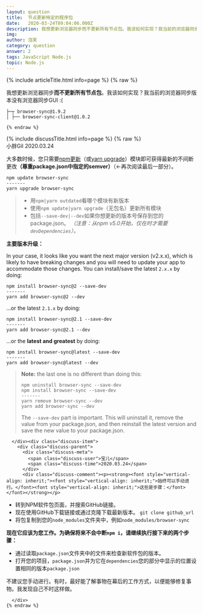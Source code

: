 ```yaml
---
layout: question
title:  节点更新特定的程序包
date:   2020-03-24T09:04:06.000Z
description: 我想更新浏览器同步而不更新所有节点包。我该如何实现？我当前的浏览器同步版本没有浏览器同步GUI  (├─┬ browser-sync\`1.9.2│ ...
img: 
author: 泡芙
category: question
answer: 2
tags: JavaScript Node.js
topic: Node.js
---
```

<div class="article-root">
  <div class="article">
    {% include articleTitle.html info=page %}
    {% raw %}
    <div class="article-content"><p><font style="vertical-align: inherit;"><font style="vertical-align: inherit;">我想更新浏览器同步</font></font><strong><font style="vertical-align: inherit;"><font style="vertical-align: inherit;">而不更新所有节点包</font></font></strong><font style="vertical-align: inherit;"><font style="vertical-align: inherit;">。</font><font style="vertical-align: inherit;">我该如何实现？</font><font style="vertical-align: inherit;">我当前的浏览器同步版本没有浏览器同步GUI :(</font></font></p>

<pre><code>├─┬ browser-sync@1.9.2<font></font>
│ ├── browser-sync-client@1.0.2<font></font>
</code></pre></div>
    {% endraw %}
  </div>

  <div class="discuss-wrapper">
    {% include discussTitle.html info=page %}
    {% raw %}
    <div class="discuss-item">
        <div class="discuss-parent">
          <div class="discuss-meta">
            <span class="discuss-user">小胖Gil</span>
            <span class="discuss-time">2020.03.24</span>
          </div>
          <div class="discuss-comment"><p><font style="vertical-align: inherit;"><font style="vertical-align: inherit;">大多数时候，您只需要</font></font><a href="https://docs.npmjs.com/cli/update" rel="noreferrer"><font style="vertical-align: inherit;"><font style="vertical-align: inherit;">npm更新</font></font></a><font style="vertical-align: inherit;"><font style="vertical-align: inherit;">（或</font></font><a href="https://yarnpkg.com/en/docs/cli/upgrade" rel="noreferrer"><font style="vertical-align: inherit;"><font style="vertical-align: inherit;">yarn upgrade</font></font></a><font style="vertical-align: inherit;"><font style="vertical-align: inherit;">）模块即可获得最新的不间断更改</font></font><strong><font style="vertical-align: inherit;"><font style="vertical-align: inherit;">（尊重package.json中指定的semver）</font></font></strong><font style="vertical-align: inherit;"><font style="vertical-align: inherit;">（&lt;-再次阅读最后一部分）。</font></font></p>

<pre><code>npm update browser-sync<font></font>
-------<font></font>
yarn upgrade browser-sync<font></font>
</code></pre>

<blockquote>
  <ul>
  <li><font style="vertical-align: inherit;"><font style="vertical-align: inherit;">用</font></font><code>npm|yarn outdated</code><font style="vertical-align: inherit;"><font style="vertical-align: inherit;">看哪个模块有新版本</font></font></li>
  <li><font style="vertical-align: inherit;"><font style="vertical-align: inherit;">使用</font></font><code>npm update|yarn upgrade</code><font style="vertical-align: inherit;"><font style="vertical-align: inherit;">（无包名）更新所有模块   </font></font></li>
  <li><font style="vertical-align: inherit;"><font style="vertical-align: inherit;">包括</font></font><code>--save-dev|--dev</code><font style="vertical-align: inherit;"><font style="vertical-align: inherit;">如果你想更新的版本号保存到您的package.json。  </font></font><em><font style="vertical-align: inherit;"><font style="vertical-align: inherit;">（注意：从npm v5.0开始，仅在时才需要</font></font><code>devDependencies</code><font style="vertical-align: inherit;"><font style="vertical-align: inherit;">）。</font></font></em></li>
  </ul>
</blockquote>

<p><strong><font style="vertical-align: inherit;"><font style="vertical-align: inherit;">主要版本升级：</font></font></strong></p>

<p>In your case, it looks like you want the next major version (v2.x.x), which is likely to have breaking changes and you will need to update your app to accommodate those changes. You can install/save the latest <code>2.x.x</code> by doing: </p>

<pre><code>npm install browser-sync@2 --save-dev<font></font>
-------<font></font>
yarn add browser-sync@2 --dev<font></font>
</code></pre>

<p>...or the latest <code>2.1.x</code> by doing: </p>

<pre><code>npm install browser-sync@2.1 --save-dev<font></font>
-------<font></font>
yarn add browser-sync@2.1 --dev<font></font>
</code></pre>

<p>...or the <strong>latest and greatest</strong> by doing: </p>

<pre><code>npm install browser-sync@latest --save-dev<font></font>
-------<font></font>
yarn add browser-sync@latest --dev<font></font>
</code></pre>

<blockquote>
  <p><strong>Note:</strong> the last one is no different than doing this:</p>

<pre><code>npm uninstall browser-sync --save-dev<font></font>
npm install browser-sync --save-dev<font></font>
-------<font></font>
yarn remove browser-sync --dev<font></font>
yarn add browser-sync --dev<font></font>
</code></pre>
  
  <p>The <code>--save-dev</code> part is important. This will uninstall it, remove the value from your package.json, and then reinstall the latest version and save the new value to your package.json. </p>
</blockquote></div>
        </div>
        
      </div><div class="discuss-item">
        <div class="discuss-parent">
          <div class="discuss-meta">
            <span class="discuss-user">宝儿</span>
            <span class="discuss-time">2020.03.24</span>
          </div>
          <div class="discuss-comment"><p><strong><font style="vertical-align: inherit;"><font style="vertical-align: inherit;">始终可以手动进行。</font><font style="vertical-align: inherit;">这些是步骤：</font></font></strong></p>

<ul>
<li><font style="vertical-align: inherit;"><font style="vertical-align: inherit;">转到NPM软件包页面，并搜索GitHub链接。</font></font></li>
<li><font style="vertical-align: inherit;"><font style="vertical-align: inherit;">现在使用GitHub下载链接或通过克隆下载最新版本。 </font></font><code>git clone github_url</code></li>
<li><font style="vertical-align: inherit;"><font style="vertical-align: inherit;">将包复制到您的</font></font><code>node_modules</code><font style="vertical-align: inherit;"><font style="vertical-align: inherit;">文件夹中，例如</font></font><code>node_modules/browser-sync</code></li>
</ul>

<p><strong><font style="vertical-align: inherit;"><font style="vertical-align: inherit;">现在它应该为您工作。</font><font style="vertical-align: inherit;">为确保将来不会中断</font></font><code>npm i</code><font style="vertical-align: inherit;"><font style="vertical-align: inherit;">，请继续执行接下来的两个步骤：</font></font></strong></p>

<ul>
<li><font style="vertical-align: inherit;"><font style="vertical-align: inherit;">通过读取</font></font><code>package.json</code><font style="vertical-align: inherit;"><font style="vertical-align: inherit;">文件夹中</font><font style="vertical-align: inherit;">的</font><font style="vertical-align: inherit;">文件来</font><font style="vertical-align: inherit;">检查新软件包的版本</font><font style="vertical-align: inherit;">。</font></font></li>
<li><font style="vertical-align: inherit;"><font style="vertical-align: inherit;">打开您的项目，</font></font><code>package.json</code><font style="vertical-align: inherit;"><font style="vertical-align: inherit;">并为它在</font></font><code>dependencies</code><font style="vertical-align: inherit;"><font style="vertical-align: inherit;">您</font><font style="vertical-align: inherit;">的</font><font style="vertical-align: inherit;">部分中</font><font style="vertical-align: inherit;">显示的位置设置相同的版本</font></font><code>package.json</code></li>
</ul>

<p><font style="vertical-align: inherit;"><font style="vertical-align: inherit;">不建议您手动进行。</font><font style="vertical-align: inherit;">有时，最好能了解事物在幕后的工作方式，以便能够修复事物。</font><font style="vertical-align: inherit;">我发现自己不时这样做。</font></font></p></div>
        </div>
        
      </div>
    {% endraw %}
  </div>
<div>
